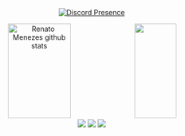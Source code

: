 <div align="center">
<br><br>

[![Discord Presence](https://lanyard-profile-readme.vercel.app/api/307661022309777409?theme=black&bg=0d1117&animated=true&hideDiscrim=false&borderRadius=30px&idleMessage=Offline)](https://discord.com/users/307661022309777409)

<div align="center">  
  <img width="50%" height="190px" src="https://github-readme-stats-mene.vercel.app/api?username=Mene1&show_icons=true&count_private=true&hide_border=true&title_color=5bd2f4&icon_color=5bd2f4&text_color=c9d1d9&bg_color=0d1117" alt="Renato Menezes github stats" /> 
  <img width="41%" height="190px" src="https://github-readme-stats-mene.vercel.app/api/top-langs/?username=Mene1&layout=compact&hide_border=true&title_color=5bd2f4&text_color=5bd2f4&bg_color=0d1117" />
</div>

<div align="center">
  <a href="https://instagram.com/menerenato"><img src="https://img.shields.io/badge/Instagram-D62976?style=for-the-badge&logo=instagram&logoColor=white"></a>
  <a href="https://t.me/menerenato"><img src="https://img.shields.io/badge/Telegram-229ED9?style=for-the-badge&logo=telegram&logoColor=white"></a>
  <!--a href="https://www.linkedin.com/in/menerenato"><img src="https://img.shields.io/badge/LinkedIn-0A66C2?style=for-the-badge&logo=linkedin-white&logoColor=white"></a>
  <a href="https://www.linkedin.com/in/menerenato"><img src="https://custom-icon-badges.demolab.com/badge/LinkedIn-0A66C2?logo=linkedin-white&logoColor=white"></a-->
  <a href="mailto:RenatoLedo@protonmail.com"><img src="https://img.shields.io/badge/ProtonMail-6d4aff?style=for-the-badge&logo=protonmail&logoColor=white"></a>
  <br><br>
  </div>
